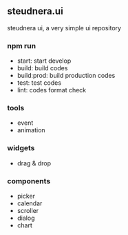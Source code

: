 ## steudnera.ui
steudnera ui, a very simple ui repository

### npm run
- start: start develop
- build: build codes
- build:prod: build production codes
- test: test codes
- lint: codes format check

### tools
- event
- animation

### widgets
- drag & drop

### components
- picker
- calendar
- scroller
- dialog
- chart
